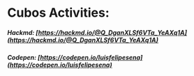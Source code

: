 # Cubos Activities: 
 ##### Hackmd: [https://hackmd.io/@Q_DganXLSf6VTa_YeAXq1A](https://hackmd.io/@Q_DganXLSf6VTa_YeAXq1A) 
 ##### Codepen: [https://codepen.io/luisfelipesena](https://codepen.io/luisfelipesena)
